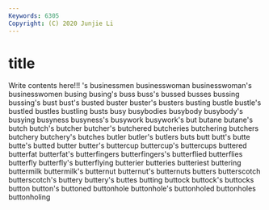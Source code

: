 ```yaml
---
Keywords: 6305
Copyright: (C) 2020 Junjie Li
---
```


# title

Write contents here!!!
's 
businessmen
businesswoman 
businesswoman's 
businesswomen 
busing 
busing's 
buss 
buss's 
bussed 
busses 
bussing
bussing's 
bust 
bust's 
busted 
buster 
buster's 
busters 
busting 
bustle 
bustle's
bustled 
bustles 
bustling 
busts 
busy 
busybodies 
busybody 
busybody's 
busying 
busyness
busyness's 
busywork 
busywork's 
but 
butane 
butane's 
butch 
butch's 
butcher 
butcher's
butchered 
butcheries 
butchering 
butchers 
butchery 
butchery's 
butches 
butler 
butler's 
butlers
buts 
butt 
butt's 
butte 
butte's 
butted 
butter 
butter's 
buttercup 
buttercup's
buttercups 
buttered 
butterfat 
butterfat's 
butterfingers 
butterfingers's 
butterflied 
butterflies 
butterfly 
butterfly's
butterflying 
butterier 
butteries 
butteriest 
buttering 
buttermilk 
buttermilk's 
butternut 
butternut's 
butternuts
butters 
butterscotch 
butterscotch's 
buttery 
buttery's 
buttes 
butting 
buttock 
buttock's 
buttocks
button 
button's 
buttoned 
buttonhole 
buttonhole's 
buttonholed 
buttonholes 
buttonholing 

